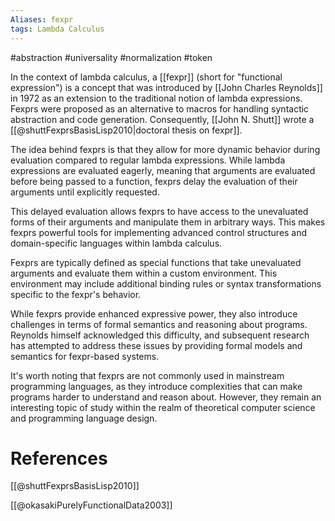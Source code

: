 ```yaml
---
Aliases: fexpr
tags: Lambda Calculus
---
```

#abstraction #universality #normalization #token

In the context of lambda calculus, a [[fexpr]] (short for "functional expression") is a concept that was introduced by [[John Charles Reynolds]] in 1972 as an extension to the traditional notion of lambda expressions. Fexprs were proposed as an alternative to macros for handling syntactic abstraction and code generation. Consequently, [[John N. Shutt]] wrote a [[@shuttFexprsBasisLisp2010|doctoral thesis on fexpr]].

The idea behind fexprs is that they allow for more dynamic behavior during evaluation compared to regular lambda expressions. While lambda expressions are evaluated eagerly, meaning that arguments are evaluated before being passed to a function, fexprs delay the evaluation of their arguments until explicitly requested.

This delayed evaluation allows fexprs to have access to the unevaluated forms of their arguments and manipulate them in arbitrary ways. This makes fexprs powerful tools for implementing advanced control structures and domain-specific languages within lambda calculus.

Fexprs are typically defined as special functions that take unevaluated arguments and evaluate them within a custom environment. This environment may include additional binding rules or syntax transformations specific to the fexpr's behavior.

While fexprs provide enhanced expressive power, they also introduce challenges in terms of formal semantics and reasoning about programs. Reynolds himself acknowledged this difficulty, and subsequent research has attempted to address these issues by providing formal models and semantics for fexpr-based systems.

It's worth noting that fexprs are not commonly used in mainstream programming languages, as they introduce complexities that can make programs harder to understand and reason about. However, they remain an interesting topic of study within the realm of theoretical computer science and programming language design.

# References

[[@shuttFexprsBasisLisp2010]]

[[@okasakiPurelyFunctionalData2003]]

